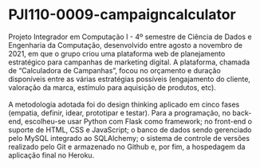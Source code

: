 # PJI110-0009-campaigncalculator
Projeto Integrador em Computação I - 4º semestre de Ciência de Dados e Engenharia da Computação, desenvolvido entre agosto a novembro de 2021, em que o grupo criou uma plataforma web de planejamento estratégico para campanhas de marketing digital. A plataforma,  chamada de “Calculadora de Campanhas”, focou no orçamento e duração disponíveis entre as várias estratégias possíveis (engajamento do cliente, valoração da marca, estímulo para aquisição de produtos, etc). <br><br>
A metodologia adotada foi do design thinking aplicado em cinco fases (empatia, definir, idear, prototipar e testar). Para a programação, no back-end, escolheu-se usar Python com Flask como framework; no front-end o suporte de HTML, CSS e JavaScript; o banco de dados sendo gerenciado pelo MySQL integrado ao SQLAlchemy; o sistema de controle de versões  realizado pelo Git e armazenado no Github e, por fim, a hospedagem da aplicação final no Heroku.
